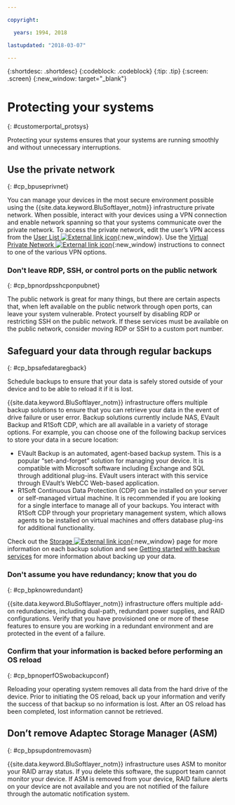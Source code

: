 ```yaml
---

copyright:

  years: 1994, 2018

lastupdated: "2018-03-07"

---
```


{:shortdesc: .shortdesc}
{:codeblock: .codeblock}
{:tip: .tip}
{:screen: .screen}
{:new_window: target="_blank"}


# Protecting your systems
{: #customerportal_protsys}

Protecting your systems ensures that your systems are running smoothly and without unnecessary interruptions.

## Use the private network
{: #cp_bpuseprivnet}

You can manage your devices in the most secure environment possible using the  {{site.data.keyword.BluSoftlayer_notm}} infrastructure private network. When possible, interact with your devices using a VPN connection and enable network spanning so that your systems communicate over the private network. To access the private network, edit the user’s VPN access from the [User List ![External link icon](../icons/launch-glyph.svg)](https://control.softlayer.com/account/user/list){:new_window}. Use the [Virtual Private Network ![External link icon](../icons/launch-glyph.svg)](http://www.softlayer.com/vpn-access){:new_window} instructions to connect to one of the various VPN options.

### Don't leave RDP, SSH, or control ports on the public network
{: #cp_bpnordpsshcponpubnet}

The public network is great for many things, but there are certain aspects that, when left available on the public network through open ports, can leave your system vulnerable. Protect yourself by disabling RDP or restricting SSH on the public network. If these services must be available on the public network, consider moving RDP or SSH to a custom port number.

## Safeguard your data through regular backups
{: #cp_bpsafedataregback}

Schedule backups to ensure that your data is safely stored outside of your device and to be able to reload it if it is lost.

{{site.data.keyword.BluSoftlayer_notm}} infrastructure offers multiple backup solutions to ensure that you can retrieve your data in the event of drive failure or user error. Backup solutions currently include NAS, EVault Backup and R1Soft CDP, which are all available in a variety of storage options.
For example, you can choose one of the following backup services to store your data in a secure location:
  * EVault Backup is an automated, agent-based backup system. This is a popular “set-and-forget” solution for managing your device. It is compatible with Microsoft software including Exchange and SQL through additional plug-ins. EVault users interact with this service through EVault’s WebCC Web-based application.
  * R1Soft Continuous Data Protection (CDP) can be installed on your server or self-managed virtual machine. It is recommended if you are looking for a single interface to manage all of your backups. You interact with R1Soft CDP through your proprietary management system, which allows agents to be installed on virtual machines and offers database plug-ins for additional functionality.

 Check out the [Storage ![External link icon](../icons/launch-glyph.svg)](http://www.softlayer.com/services/storagelayer/){:new_window} page for more information on each backup solution and see [Getting started with backup services](/docs/infrastructure/Backup/index.html) for more information about backing up your data.

### Don't assume you have redundancy; know that you do
{: #cp_bpknowredundant}

{{site.data.keyword.BluSoftlayer_notm}} infrastructure offers multiple add-on redundancies, including dual-path, redundant power supplies, and RAID configurations. Verify that you have provisioned one or more of these features to ensure you are working in a redundant environment and are protected in the event of a failure.

### Confirm that your information is backed before performing an OS reload
{: #cp_bpnoperfOSwobackupconf}

Reloading your operating system removes all data from the hard drive of the device. Prior to initiating the OS reload, back up your information and verify the success of that backup so no information is lost. After an OS reload has been completed, lost information cannot be retrieved.

## Don’t remove Adaptec Storage Manager (ASM)
{: #cp_bpsupdontremovasm}

 {{site.data.keyword.BluSoftlayer_notm}} infrastructure uses ASM to monitor your RAID array status. If you delete this software, the support team cannot monitor your device. If ASM is removed from your device, RAID failure alerts on your device are not available and you are not notified of the failure through the automatic notification system.
